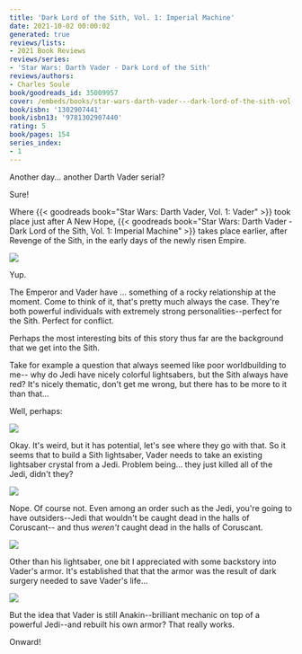 ```yaml
---
title: 'Dark Lord of the Sith, Vol. 1: Imperial Machine'
date: 2021-10-02 00:00:02
generated: true
reviews/lists:
- 2021 Book Reviews
reviews/series:
- 'Star Wars: Darth Vader - Dark Lord of the Sith'
reviews/authors:
- Charles Soule
book/goodreads_id: 35009957
cover: /embeds/books/star-wars-darth-vader---dark-lord-of-the-sith-vol-1-imperial-machine.jpg
book/isbn: '1302907441'
book/isbn13: '9781302907440'
rating: 5
book/pages: 154
series_index:
- 1
---
```

Another day... another Darth Vader serial?  

Sure!  

<!--more-->

Where {{< goodreads book="Star Wars: Darth Vader, Vol. 1: Vader" >}} took place just after A New Hope, {{< goodreads book="Star Wars: Darth Vader - Dark Lord of the Sith, Vol. 1: Imperial Machine" >}} takes place earlier, after Revenge of the Sith, in the early days of the newly risen Empire.  

![](/embeds/books/attachments/vader-17-1.1.png)  

Yup.  

The Emperor and Vader have ... something of a rocky relationship at the moment. Come to think of it, that's pretty much always the case. They're both powerful individuals with extremely strong personalities--perfect for the Sith. Perfect for conflict.  

Perhaps the most interesting bits of this story thus far are the background that we get into the Sith.  

Take for example a question that always seemed like poor worldbuilding to me-- why do Jedi have nicely colorful lightsabers, but the Sith always have red? It's nicely thematic, don't get me wrong, but there has to be more to it than that...  

Well, perhaps:  

![](/embeds/books/attachments/vader-17-1.2.png)    

Okay. It's weird, but it has potential, let's see where they go with that. So it seems that to build a Sith lightsaber, Vader needs to take an existing lightsaber crystal from a Jedi. Problem being... they just killed all of the Jedi, didn't they?  

![](/embeds/books/attachments/vader-17-1.3.png)  

Nope. Of course not. Even among an order such as the Jedi, you're going to have outsiders--Jedi that wouldn't be caught dead in the halls of Coruscant-- and thus *weren't* caught dead in the halls of Coruscant.  

![](/embeds/books/attachments/vader-17-1.4.png)  

Other than his lightsaber, one bit I appreciated with some backstory into Vader's armor. It's established that that the armor was the result of dark surgery needed to save Vader's life...  

![](/embeds/books/attachments/vader-17-1.7.png)  

But the idea that Vader is still Anakin--brilliant mechanic on top of a powerful Jedi--and rebuilt his own armor? That really works.  

Onward!